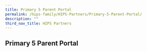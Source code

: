 ```yaml
---
title: Primary 5 Parent Portal
permalink: /hips-family/HIPS-Partners/Primary-5-Parent-Portal/
description: ""
third_nav_title: HIPS Partners
---
```

## Primary 5 Parent Portal